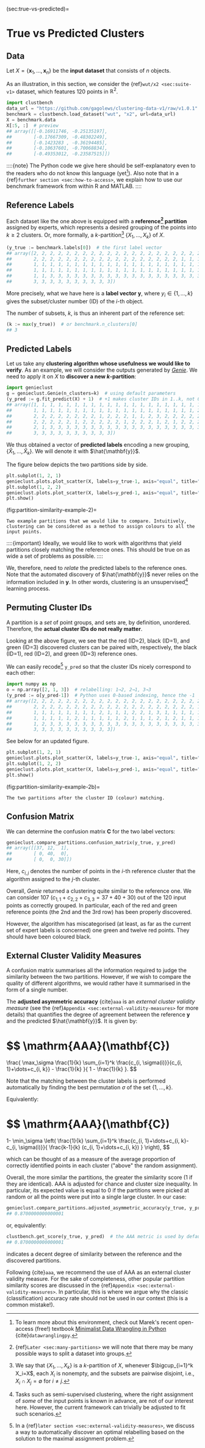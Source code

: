 



(sec:true-vs-predicted)=
# True vs Predicted Clusters


## Data

Let $X=\{\mathbf{x}_1, \dots, \mathbf{x}_n\}$ be the **input dataset**
that consists of $n$ objects.

As an illustration, in this section, we consider
the {ref}`wut/x2 <sec:suite-v1>` dataset, which features 120 points in $\mathbb{R}^2$.



```python
import clustbench
data_url = "https://github.com/gagolews/clustering-data-v1/raw/v1.0.1"
benchmark = clustbench.load_dataset("wut", "x2", url=data_url)
X = benchmark.data
X[:5, :]  # preview
## array([[-0.16911746, -0.25135197],
##        [-0.17667309, -0.48302249],
##        [-0.1423283 , -0.36194485],
##        [-0.10637601, -0.70068834],
##        [-0.49353012, -0.23587515]])
```

::::{note}
The Python code we give here should be self-explanatory even to
the readers  who do not know this language (yet[^footbook]).
Also note that in a {ref}`further section <sec:how-to-access>`,
we explain how to use our benchmark framework from within R and MATLAB.
::::

[^footbook]: To learn more about this environment, check out
    Marek's recent open-access (free!) textbook
    [Minimalist Data Wrangling in Python](https://datawranglingpy.gagolewski.com/)
    {cite}`datawranglingpy`.


## Reference Labels

Each dataset like the one above is equipped with a
**reference[^footmanyreference] partition** assigned by experts, which represents a desired grouping of the points into $k \ge 2$ clusters.
Or, more formally, a *k*-partition[^footpart] $\{X_1,\dots,X_k\}$ of $X$.

[^footmanyreference]: {ref}`Later <sec:many-partitions>` we will note
    that there may be many possible ways to split a dataset into groups.





```python
(y_true := benchmark.labels[0])  # the first label vector
## array([2, 2, 2, 2, 2, 2, 2, 2, 2, 2, 2, 2, 2, 2, 2, 2, 2, 2, 2, 2, 2, 2,
##        2, 2, 2, 2, 2, 2, 2, 2, 2, 2, 2, 2, 2, 2, 2, 2, 2, 2, 1, 1, 1, 1,
##        1, 1, 1, 1, 1, 1, 1, 1, 1, 1, 1, 1, 1, 1, 1, 1, 1, 1, 1, 1, 1, 1,
##        1, 1, 1, 1, 1, 1, 1, 1, 1, 1, 1, 1, 1, 1, 1, 1, 1, 1, 1, 1, 1, 1,
##        1, 1, 3, 3, 3, 3, 3, 3, 3, 3, 3, 3, 3, 3, 3, 3, 3, 3, 3, 3, 3, 3,
##        3, 3, 3, 3, 3, 3, 3, 3, 3, 3])
```


More precisely, what we have here is a **label vector**
$\mathbf{y}$, where $y_i\in\{1,\dots,k\}$ gives the subset/cluster number
(ID) of the *i*-th object.


[^footpart]: We say that $\{X_1,\dots,X_k\}$ is a $k$-partition of $X$,
    whenever $\bigcup_{i=1}^k X_i=X$, each $X_i$ is nonempty,
    and the subsets are pairwise disjoint, i.e., $X_i\cap X_j=\emptyset$
    for $i\neq j$.


The number of subsets, *k*, is thus an inherent part of the
reference set:



```python
(k := max(y_true))  # or benchmark.n_clusters[0]
## 3
```



## Predicted Labels

Let us take any **clustering algorithm whose usefulness
we would like to verify**. As an example, we will consider the outputs
generated by [*Genie*](https://genieclust.gagolewski.com).
We need to apply it on $X$ to **discover a new *k*-partition**:



```python
import genieclust
g = genieclust.Genie(n_clusters=k)  # using default parameters
(y_pred := g.fit_predict(X) + 1)  # +1 makes cluster IDs in 1..k, not 0..(k-1)
## array([1, 1, 1, 1, 1, 1, 1, 1, 1, 1, 1, 1, 1, 1, 1, 1, 1, 1, 1, 1, 1, 1,
##        1, 1, 1, 1, 1, 1, 1, 1, 1, 1, 1, 1, 1, 1, 1, 1, 1, 1, 1, 1, 2, 1,
##        2, 2, 2, 2, 2, 2, 2, 2, 1, 2, 2, 2, 1, 1, 2, 3, 2, 2, 2, 2, 2, 1,
##        2, 2, 2, 2, 2, 1, 2, 2, 2, 2, 2, 1, 2, 2, 2, 1, 2, 1, 2, 2, 2, 2,
##        2, 1, 3, 3, 3, 3, 3, 3, 3, 3, 3, 3, 3, 3, 3, 3, 3, 3, 3, 3, 3, 3,
##        3, 3, 3, 3, 3, 3, 3, 3, 3, 3])
```

We thus obtained a vector of **predicted labels**
encoding a new grouping, $\{\hat{X}_1,\dots,\hat{X}_k\}$.
We will denote it with $\hat{\mathbf{y}}$.

The figure below depicts the two partitions side by side.




```python
plt.subplot(1, 2, 1)
genieclust.plots.plot_scatter(X, labels=y_true-1, axis="equal", title="y_true")
plt.subplot(1, 2, 2)
genieclust.plots.plot_scatter(X, labels=y_pred-1, axis="equal", title="y_pred")
plt.show()
```

(fig:partition-similarity-example-2)=
```{figure} true-vs-predicted-figures/partition-similarity-example-2-1.*
Two example partitions that we would like to compare. Intuitively, clustering can be considered as a method to assign colours to all the input points.
```

::::{important}
Ideally, we would like to work with algorithms that yield partitions
closely matching the reference ones. This should be true on as wide
a set of problems as possible.
::::

We, therefore, need to *relate* the predicted labels to the reference ones.
Note that the automated discovery of $\hat{\mathbf{y}}$
never relies on the information included in $\mathbf{y}$.
In other words, clustering is an unsupervised[^footsemisupervised]
learning process.


[^footsemisupervised]: Tasks such as semi-supervised clustering,
    where the right assignment of *some* of the input points is known in
    advance, are not of our interest here. However, the current framework can
    trivially be adjusted to fit such scenarios.




## Permuting Cluster IDs

A partition is a *set* of point groups, and sets are, by definition, unordered.
Therefore, the **actual cluster IDs do not really matter**.


Looking at the above figure, we see that
the red (ID=2), black (ID=1), and green (ID=3) discovered clusters
can be paired with, respectively,
the black (ID=1), red (ID=2), and green (ID=3) reference ones.

We can easily recode[^footmanualrelabel] `y_pred`
so that the cluster IDs nicely correspond to each other:




```python
import numpy as np
o = np.array([2, 1, 3])  # relabelling: 1→2, 2→1, 3→3
(y_pred := o[y_pred-1])  # Python uses 0-based indexing, hence the -1
## array([2, 2, 2, 2, 2, 2, 2, 2, 2, 2, 2, 2, 2, 2, 2, 2, 2, 2, 2, 2, 2, 2,
##        2, 2, 2, 2, 2, 2, 2, 2, 2, 2, 2, 2, 2, 2, 2, 2, 2, 2, 2, 2, 1, 2,
##        1, 1, 1, 1, 1, 1, 1, 1, 2, 1, 1, 1, 2, 2, 1, 3, 1, 1, 1, 1, 1, 2,
##        1, 1, 1, 1, 1, 2, 1, 1, 1, 1, 1, 2, 1, 1, 1, 2, 1, 2, 1, 1, 1, 1,
##        1, 2, 3, 3, 3, 3, 3, 3, 3, 3, 3, 3, 3, 3, 3, 3, 3, 3, 3, 3, 3, 3,
##        3, 3, 3, 3, 3, 3, 3, 3, 3, 3])
```

See below for an updated figure.




```python
plt.subplot(1, 2, 1)
genieclust.plots.plot_scatter(X, labels=y_true-1, axis="equal", title="y_true")
plt.subplot(1, 2, 2)
genieclust.plots.plot_scatter(X, labels=y_pred-1, axis="equal", title="y_pred")
plt.show()
```

(fig:partition-similarity-example-2b)=
```{figure} true-vs-predicted-figures/partition-similarity-example-2b-3.*
The two partitions after the cluster ID (colour) matching.
```


[^footmanualrelabel]: In a
    {ref}`later section <sec:external-validity-measures>`,
    we discuss a way to automatically discover an optimal relabelling
    based on the solution to the maximal assignment problem.



## Confusion Matrix

We can determine the confusion matrix $\mathbf{C}$ for the two label vectors:



```python
genieclust.compare_partitions.confusion_matrix(y_true, y_pred)
## array([[37, 12,  1],
##        [ 0, 40,  0],
##        [ 0,  0, 30]])
```

Here, $c_{i, j}$ denotes the number of points in the $i$-th reference cluster
that the algorithm assigned to the $j$-th cluster.

Overall, *Genie* returned a clustering quite similar to the reference one.
We can consider 107 ($c_{1,1}+c_{2, 2}+c_{3,3}=37+40+30$) out of the 120
input points as correctly grouped. In particular, each of the red and
green reference points (the 2nd and the 3rd row) has been
properly discovered.

However, the algorithm has miscategorised (at least, as far as the current
set of expert labels is concerned) one green and twelve red points.
They should have been coloured black.



## External Cluster Validity Measures

A confusion matrix summarises all the information required
to judge the similarity between the two partitions. However,
if we wish to compare the quality of different algorithms,
we would rather have it summarised in the form of a single number.


The **adjusted asymmetric accuracy** {cite}`aaa`
is an *external cluster validity measure*
(see the {ref}`Appendix <sec:external-validity-measures>` for more details)
that quantifies the degree of agreement between the reference $\mathbf{y}$ and
the predicted $\hat{\mathbf{y}}$.
It is given by:

$$
\mathrm{AAA}(\mathbf{C})
=
\frac{
\max_\sigma \frac{1}{k} \sum_{i=1}^k \frac{c_{i, \sigma(i)}}{c_{i, 1}+\dots+c_{i, k}} - \frac{1}{k}
}{
1 - \frac{1}{k}
}.
$$

Note that the matching between the cluster labels is performed
automatically by finding the best permutation $\sigma$
of the set $\{1,\dots,k\}$.

Equivalently:

$$
\mathrm{AAA}(\mathbf{C})
=
1-
\min_\sigma
\left(
\frac{1}{k}
\sum_{i=1}^k \frac{c_{i, 1}+\dots+c_{i, k}-c_{i, \sigma(i)}}{ \frac{k-1}{k} (c_{i, 1}+\dots+c_{i, k}) }
\right),
$$

which can be thought of as a measure of the average proportion of
correctly identified points in each cluster ("above" the random assignment).


Overall, the more similar the partitions, the greater the similarity score
(1 if they are identical). AAA is adjusted for chance and cluster size
inequality. In particular, its expected value is equal to 0 if the
partitions were picked at random or all the points were put into a single
large cluster. In our case:



```python
genieclust.compare_partitions.adjusted_asymmetric_accuracy(y_true, y_pred)
## 0.8700000000000001
```

or, equivalently:



```python
clustbench.get_score(y_true, y_pred)  # the AAA metric is used by default
## 0.8700000000000001
```

indicates a decent degree of similarity between the reference
and the discovered partitions.


Following {cite}`aaa`, we recommend the use of AAA as an external cluster
validity measure. For the sake of completeness, other popular
partition similarity scores are discussed
in the {ref}`Appendix <sec:external-validity-measures>`.
In particular, this is where we argue why the classic (classification)
accuracy rate should not be used in our context (this is a common mistake!).
